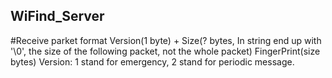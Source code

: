 ## WiFind_Server
#Receive parket format
Version(1 byte) + Size(? bytes, In string end up with '\0', the size of the following packet, not the whole packet)
FingerPrint(size bytes)
Version: 1 stand for emergency, 2 stand for periodic message.
